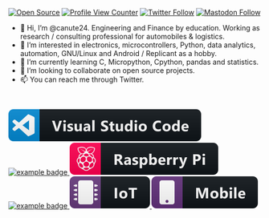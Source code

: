 [![Open Source](https://badges.frapsoft.com/os/v2/open-source.svg?v=103)](https://www.gnu.org/)
[![Profile View Counter](https://komarev.com/ghpvc/?username=canute24)](https://github.com/canute24/)
[![Twitter Follow](https://img.shields.io/twitter/follow/canuteserrao?label=Twitter&color=blue&logo=twitter&style=flat-square)](https://twitter.com/canuteserrao/)
[![Mastodon Follow](https://img.shields.io/mastodon/follow/109610720826072352?domain=https%3A%2F%2Ffosstodon.org&label=Mastodon&logo=mastodon&style=flat-square)](https://fosstodon.org/@canute)
<br>
- 👋 Hi, I’m @canute24. Engineering and Finance by education. Working as research / consulting professional for automobiles & logistics.
- 👀 I’m interested in electronics, microcontrollers, Python, data analytics, automation, GNU/Linux and Android / Replicant as a hobby.
- 🌱 I’m currently learning C, Micropython, Cpython, pandas and statistics.
- 💞️ I’m looking to collaborate on open source projects.
- 📫 You can reach me through Twitter.
<br>
<p align="left">
   <a href="#">
    <img src="https://github.com/MikeCodesDotNET/ColoredBadges/raw/master/svg/dev/tools/visualstudio_code.svg" alt="example badge" style="vertical-align:top margin:6px 4px">
    <img src="https://github.com/canute24/ColoredBadges/blob/master/svg/dev/languages/python.svg" alt="example badge" style="vertical-align:top margin:6px 4px">
    <img src="https://github.com/MikeCodesDotNET/ColoredBadges/raw/master/svg/devices/raspberrypi.svg" alt="example badge" style="vertical-align:top margin:6px 4px">
    <img src="https://github.com/canute24/ColoredBadges/raw/master/svg/dev/misc/datascience.svg" alt="example badge" style="vertical-align:top margin:6px 4px">
    <img src="https://github.com/MikeCodesDotNET/ColoredBadges/raw/master/svg/dev/misc/iot.svg" alt="example badge" style="vertical-align:top margin:6px 4px">
    <img src="https://github.com/MikeCodesDotNET/ColoredBadges/raw/master/svg/dev/misc/mobile.svg" alt="example badge" style="vertical-align:top margin:6px 4px">
  </a>
</p>

<!---
canute24/canute24 is a ✨ special ✨ repository because its `README.md` (this file) appears on your GitHub profile.
You can click the Preview link to take a look at your changes.
--->
